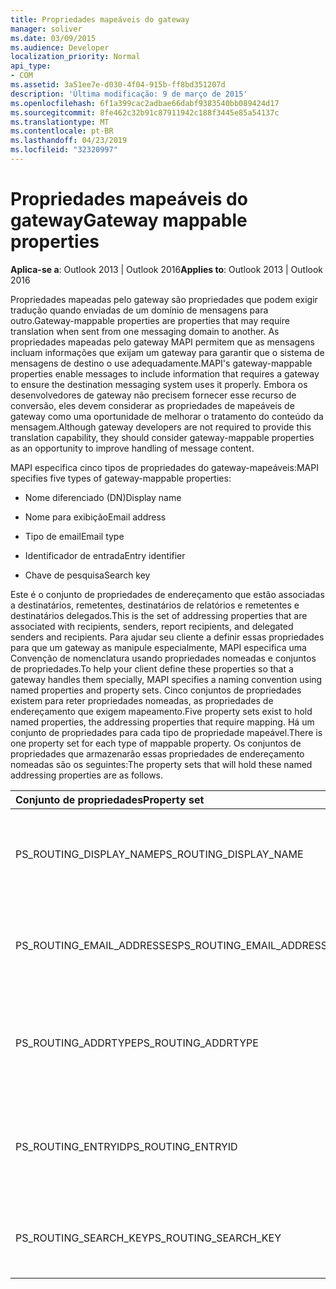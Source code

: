 ```yaml
---
title: Propriedades mapeáveis do gateway
manager: soliver
ms.date: 03/09/2015
ms.audience: Developer
localization_priority: Normal
api_type:
- COM
ms.assetid: 3a51ee7e-d030-4f04-915b-ff8bd351207d
description: 'Última modificação: 9 de março de 2015'
ms.openlocfilehash: 6f1a399cac2adbae66dabf9383540bb089424d17
ms.sourcegitcommit: 8fe462c32b91c87911942c188f3445e85a54137c
ms.translationtype: MT
ms.contentlocale: pt-BR
ms.lasthandoff: 04/23/2019
ms.locfileid: "32320997"
---
```

# <a name="gateway-mappable-properties"></a><span data-ttu-id="2d27a-103">Propriedades mapeáveis do gateway</span><span class="sxs-lookup"><span data-stu-id="2d27a-103">Gateway mappable properties</span></span>

<span data-ttu-id="2d27a-104">**Aplica-se a**: Outlook 2013 | Outlook 2016</span><span class="sxs-lookup"><span data-stu-id="2d27a-104">**Applies to**: Outlook 2013 | Outlook 2016</span></span> 
  
<span data-ttu-id="2d27a-105">Propriedades mapeadas pelo gateway são propriedades que podem exigir tradução quando enviadas de um domínio de mensagens para outro.</span><span class="sxs-lookup"><span data-stu-id="2d27a-105">Gateway-mappable properties are properties that may require translation when sent from one messaging domain to another.</span></span> <span data-ttu-id="2d27a-106">As propriedades mapeadas pelo gateway MAPI permitem que as mensagens incluam informações que exijam um gateway para garantir que o sistema de mensagens de destino o use adequadamente.</span><span class="sxs-lookup"><span data-stu-id="2d27a-106">MAPI's gateway-mappable properties enable messages to include information that requires a gateway to ensure the destination messaging system uses it properly.</span></span> <span data-ttu-id="2d27a-107">Embora os desenvolvedores de gateway não precisem fornecer esse recurso de conversão, eles devem considerar as propriedades de mapeáveis de gateway como uma oportunidade de melhorar o tratamento do conteúdo da mensagem.</span><span class="sxs-lookup"><span data-stu-id="2d27a-107">Although gateway developers are not required to provide this translation capability, they should consider gateway-mappable properties as an opportunity to improve handling of message content.</span></span>
  
<span data-ttu-id="2d27a-108">MAPI especifica cinco tipos de propriedades do gateway-mapeáveis:</span><span class="sxs-lookup"><span data-stu-id="2d27a-108">MAPI specifies five types of gateway-mappable properties:</span></span>
  
- <span data-ttu-id="2d27a-109">Nome diferenciado (DN)</span><span class="sxs-lookup"><span data-stu-id="2d27a-109">Display name</span></span>
    
- <span data-ttu-id="2d27a-110">Nome para exibição</span><span class="sxs-lookup"><span data-stu-id="2d27a-110">Email address</span></span>
    
- <span data-ttu-id="2d27a-111">Tipo de email</span><span class="sxs-lookup"><span data-stu-id="2d27a-111">Email type</span></span>
    
- <span data-ttu-id="2d27a-112">Identificador de entrada</span><span class="sxs-lookup"><span data-stu-id="2d27a-112">Entry identifier</span></span>
    
- <span data-ttu-id="2d27a-113">Chave de pesquisa</span><span class="sxs-lookup"><span data-stu-id="2d27a-113">Search key</span></span>
    
<span data-ttu-id="2d27a-114">Este é o conjunto de propriedades de endereçamento que estão associadas a destinatários, remetentes, destinatários de relatórios e remetentes e destinatários delegados.</span><span class="sxs-lookup"><span data-stu-id="2d27a-114">This is the set of addressing properties that are associated with recipients, senders, report recipients, and delegated senders and recipients.</span></span> <span data-ttu-id="2d27a-115">Para ajudar seu cliente a definir essas propriedades para que um gateway as manipule especialmente, MAPI especifica uma Convenção de nomenclatura usando propriedades nomeadas e conjuntos de propriedades.</span><span class="sxs-lookup"><span data-stu-id="2d27a-115">To help your client define these properties so that a gateway handles them specially, MAPI specifies a naming convention using named properties and property sets.</span></span> <span data-ttu-id="2d27a-116">Cinco conjuntos de propriedades existem para reter propriedades nomeadas, as propriedades de endereçamento que exigem mapeamento.</span><span class="sxs-lookup"><span data-stu-id="2d27a-116">Five property sets exist to hold named properties, the addressing properties that require mapping.</span></span> <span data-ttu-id="2d27a-117">Há um conjunto de propriedades para cada tipo de propriedade mapeável.</span><span class="sxs-lookup"><span data-stu-id="2d27a-117">There is one property set for each type of mappable property.</span></span> <span data-ttu-id="2d27a-118">Os conjuntos de propriedades que armazenarão essas propriedades de endereçamento nomeadas são os seguintes:</span><span class="sxs-lookup"><span data-stu-id="2d27a-118">The property sets that will hold these named addressing properties are as follows.</span></span>
  
|<span data-ttu-id="2d27a-119">**Conjunto de propriedades**</span><span class="sxs-lookup"><span data-stu-id="2d27a-119">**Property set**</span></span>|<span data-ttu-id="2d27a-120">**Descrição**</span><span class="sxs-lookup"><span data-stu-id="2d27a-120">**Description**</span></span>|
|:-----|:-----|
|<span data-ttu-id="2d27a-121">PS_ROUTING_DISPLAY_NAME</span><span class="sxs-lookup"><span data-stu-id="2d27a-121">PS_ROUTING_DISPLAY_NAME</span></span>  <br/> |<span data-ttu-id="2d27a-122">Contém propriedades de cadeia de caracteres usadas como nomes de exibição.</span><span class="sxs-lookup"><span data-stu-id="2d27a-122">Contains string properties used as display names.</span></span>  <br/> |
|<span data-ttu-id="2d27a-123">PS_ROUTING_EMAIL_ADDRESSES</span><span class="sxs-lookup"><span data-stu-id="2d27a-123">PS_ROUTING_EMAIL_ADDRESSES</span></span>  <br/> |<span data-ttu-id="2d27a-124">Contém propriedades de cadeia de caracteres usadas como endereços de email.</span><span class="sxs-lookup"><span data-stu-id="2d27a-124">Contains string properties used as email addresses.</span></span>  <br/> |
|<span data-ttu-id="2d27a-125">PS_ROUTING_ADDRTYPE</span><span class="sxs-lookup"><span data-stu-id="2d27a-125">PS_ROUTING_ADDRTYPE</span></span>  <br/> |<span data-ttu-id="2d27a-126">Contém propriedades de cadeia de caracteres usadas como tipos de endereço de email.</span><span class="sxs-lookup"><span data-stu-id="2d27a-126">Contains string properties used as email address types.</span></span>  <br/> |
|<span data-ttu-id="2d27a-127">PS_ROUTING_ENTRYID</span><span class="sxs-lookup"><span data-stu-id="2d27a-127">PS_ROUTING_ENTRYID</span></span>  <br/> |<span data-ttu-id="2d27a-128">Contém propriedades binárias usadas como identificadores de entrada de longo prazo.</span><span class="sxs-lookup"><span data-stu-id="2d27a-128">Contains binary properties used as long-term entry identifiers.</span></span>  <br/> |
|<span data-ttu-id="2d27a-129">PS_ROUTING_SEARCH_KEY</span><span class="sxs-lookup"><span data-stu-id="2d27a-129">PS_ROUTING_SEARCH_KEY</span></span>  <br/> |<span data-ttu-id="2d27a-130">Contém propriedades binárias usadas como chaves de pesquisa.</span><span class="sxs-lookup"><span data-stu-id="2d27a-130">Contains binary properties used as search keys.</span></span>  <br/> |
   

